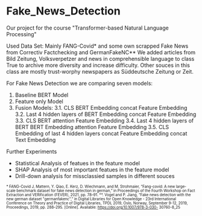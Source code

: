 # Fake_News_Detection
Our project for the course "Transformer-based Natural Language Processing"

Used Data Set: 
  Mainly FANG-Covid* and some own scrapped Fake News from Correctiv Factchecking and GermanFakeNC**
  We added articles from Bild Zeitung, Volksverpetzer and news in comprehensible language to class True to archive more diversity and increase difficulty. Other souces in this class are mostly trust-worphy newspapers as Süddeutsche Zeitung or Zeit.

For Fake News Detection we are comparing seven models:
1. Baseline BERT Model
2. Feature only Model
3. Fusion Models:
  3.1. CLS BERT Embedding concat Feature Embedding
  3.2. Last 4 hidden layers of BERT Embedding concat Feature Embedding
  3.3. CLS BERT attention Feature Embedding
  3.4. Last 4 hidden layers of BERT BERT Embedding attention Feature Embedding
  3.5. CLS Embedding of last 4 hidden layers concat Feature Embedding concat Text Embedding
  
Further Experiments
- Statistical Analysis of featues in the feature model
- SHAP Analysis of most important featues in the feature model
- Drill-down analysis for missclassied samples in different souces












<sup><sub> * FANG-Covid
J. Mattern, Y. Qiao, E. Kerz, D. Wiechmann, and M. Strohmaier, “Fang-covid: A new large-
scale benchmark dataset for fake news detection in german,” in Proceedings of the Fourth
Workshop on Fact Extraction and VERification (FEVER), 2021, pp. 78–91.
**. Vogel and P. Jiang, “Fake news detection with the new german dataset "germanfakenc",”
in Digital Libraries for Open Knowledge - 23rd International Conference on Theory
and Practice of Digital Libraries, TPDL 2019, Oslo, Norway, September 9-12, 2019,
Proceedings, 2019, pp. 288–295. [Online]. Available: https://doi.org/10.1007/978-3-030-
30760-8_25
</sub></sup>
